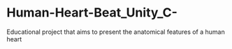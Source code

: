 # Human-Heart-Beat_Unity_C-
Educational project that aims to present the anatomical features of a human heart
